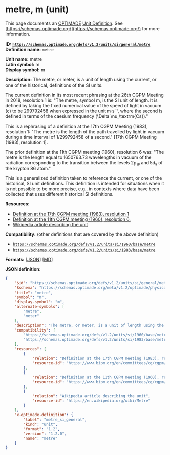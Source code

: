 # metre, m (unit)

This page documents an [OPTIMADE](https://www.optimade.org/) [Unit Definition](https://schemas.optimade.org/#definitions). See [https://schemas.optimade.org/](https://schemas.optimade.org/) for more information.

**ID: [`https://schemas.optimade.org/defs/v1.2/units/si/general/metre`](https://schemas.optimade.org/defs/v1.2/units/si/general/metre.md)**  
**Definition name:** `metre`

**Unit name:** metre  
**Latin symbol:** m  
**Display symbol:** m  
  
**Description:** The metre, or meter, is a unit of length using the current, or one of the historical, definitions of the SI units.

The current definition in its most recent phrasing at the 26th CGPM Meeting in 2018, resolution 1 is: "The metre, symbol m, is the SI unit of length. It is defined by taking the fixed numerical value of the speed of light in vacuum \(c\) to be 299792458 when expressed in the unit m⋅s⁻¹, where the second is defined in terms of the caesium frequency \(\Delta \nu_\textrm{Cs}\)."

This is a rephrasing of a definition at the 17th CGPM Meeting (1983), resolution 1: "The metre is the length of the path travelled by light in vacuum during a time interval of 1/299792458 of a second." [17th CGPM Meeting (1983), resolution 1].

The prior definition at the 11th CGPM meeting (1960), resolution 6 was: "The metre is the length equal to 1650763.73 wavelengths in vacuum of the radiation corresponding to the transition between the levels 2p₁₀ and 5d₅ of the krypton 86 atom."

This is a generalized definition taken to reference the current, or one of the historical, SI unit definitions.
This definition is intended for situations when it is not possible to be more precise, e.g., in contexts where data have been collected that uses different historical SI definitions.

**Resources:**

- [Definition at the 17th CGPM meeting (1983), resolution 1](https://www.bipm.org/en/committees/cg/cgpm/17-1983/resolution-1)
- [Definition at the 11th CGPM meeting (1960), resolution 6.](https://www.bipm.org/en/committees/cg/cgpm/11-1960/resolution-6)
- [Wikipedia article describing the unit](https://en.wikipedia.org/wiki/Metre)


**Compatibility:** (other definitions that are covered by the above definition)

- [`https://schemas.optimade.org/defs/v1.2/units/si/1960/base/metre`](https://schemas.optimade.org/defs/v1.2/units/si/1960/base/metre.md)
- [`https://schemas.optimade.org/defs/v1.2/units/si/1983/base/metre`](https://schemas.optimade.org/defs/v1.2/units/si/1983/base/metre.md)


**Formats:** [[JSON](metre.json)] [[MD](metre.md)]

**JSON definition:**

``` json
{
    "$id": "https://schemas.optimade.org/defs/v1.2/units/si/general/metre",
    "$schema": "https://schemas.optimade.org/meta/v1.2/optimade/physical_unit_definition.json",
    "title": "metre",
    "symbol": "m",
    "display-symbol": "m",
    "alternate-symbols": [
        "metre",
        "meter"
    ],
    "description": "The metre, or meter, is a unit of length using the current, or one of the historical, definitions of the SI units.\n\nThe current definition in its most recent phrasing at the 26th CGPM Meeting in 2018, resolution 1 is: \"The metre, symbol m, is the SI unit of length. It is defined by taking the fixed numerical value of the speed of light in vacuum \\(c\\) to be 299792458 when expressed in the unit m\u22c5s\u207b\u00b9, where the second is defined in terms of the caesium frequency \\(\\Delta \\nu_\\textrm{Cs}\\).\"\n\nThis is a rephrasing of a definition at the 17th CGPM Meeting (1983), resolution 1: \"The metre is the length of the path travelled by light in vacuum during a time interval of 1/299792458 of a second.\" [17th CGPM Meeting (1983), resolution 1].\n\nThe prior definition at the 11th CGPM meeting (1960), resolution 6 was: \"The metre is the length equal to 1650763.73 wavelengths in vacuum of the radiation corresponding to the transition between the levels 2p\u2081\u2080 and 5d\u2085 of the krypton 86 atom.\"\n\nThis is a generalized definition taken to reference the current, or one of the historical, SI unit definitions.\nThis definition is intended for situations when it is not possible to be more precise, e.g., in contexts where data have been collected that uses different historical SI definitions.",
    "compatibility": [
        "https://schemas.optimade.org/defs/v1.2/units/si/1960/base/metre",
        "https://schemas.optimade.org/defs/v1.2/units/si/1983/base/metre"
    ],
    "resources": [
        {
            "relation": "Definition at the 17th CGPM meeting (1983), resolution 1",
            "resource-id": "https://www.bipm.org/en/committees/cg/cgpm/17-1983/resolution-1"
        },
        {
            "relation": "Definition at the 11th CGPM meeting (1960), resolution 6.",
            "resource-id": "https://www.bipm.org/en/committees/cg/cgpm/11-1960/resolution-6"
        },
        {
            "relation": "Wikipedia article describing the unit",
            "resource-id": "https://en.wikipedia.org/wiki/Metre"
        }
    ],
    "x-optimade-definition": {
        "label": "metre_si_general",
        "kind": "unit",
        "format": "1.2",
        "version": "1.2.0",
        "name": "metre"
    }
}
```